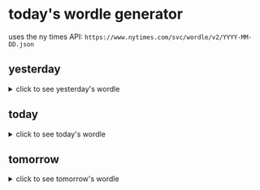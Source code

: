 # today's wordle generator

uses the ny times API: `https://www.nytimes.com/svc/wordle/v2/YYYY-MM-DD.json`

## yesterday

<details>
    <summary>click to see yesterday's wordle</summary>

    teeth

</details>

## today

<details>
    <summary>click to see today's wordle</summary>

    knife

</details>

## tomorrow

<details>
    <summary>click to see tomorrow's wordle</summary>

    later

</details>

